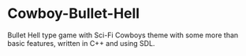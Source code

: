 # Cowboy-Bullet-Hell
Bullet Hell type game with Sci-Fi Cowboys theme with some more than basic features, written in C++ and using SDL.
